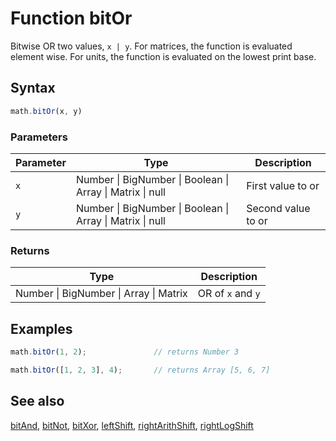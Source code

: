 # Function bitOr

Bitwise OR two values, `x | y`.
For matrices, the function is evaluated element wise.
For units, the function is evaluated on the lowest print base.


## Syntax

```js
math.bitOr(x, y)
```

### Parameters

Parameter | Type | Description
--------- | ---- | -----------
`x` | Number &#124; BigNumber &#124; Boolean &#124; Array &#124; Matrix &#124; null | First value to or
`y` | Number &#124; BigNumber &#124; Boolean &#124; Array &#124; Matrix &#124; null | Second value to or

### Returns

Type | Description
---- | -----------
Number &#124; BigNumber &#124; Array &#124; Matrix | OR of `x` and `y`


## Examples

```js
math.bitOr(1, 2);               // returns Number 3

math.bitOr([1, 2, 3], 4);       // returns Array [5, 6, 7]
```


## See also

[bitAnd](bitAnd.md),
[bitNot](bitNot.md),
[bitXor](bitXor.md),
[leftShift](leftShift.md),
[rightArithShift](rightArithShift.md),
[rightLogShift](rightLogShift.md)


<!-- Note: This file is automatically generated from source code comments. Changes made in this file will be overridden. -->
